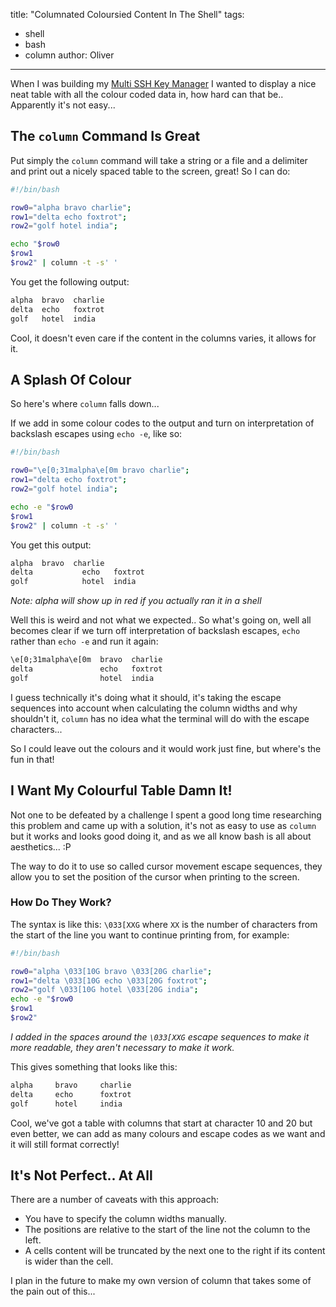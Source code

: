 title: "Columnated Coloursied Content In The Shell"
tags:
- shell
- bash
- column
author: Oliver
---

When I was building my [Multi SSH Key Manager](http://mountainofcode.co.uk/2015/04/24/Multi-SSH-Key-Manager/) I wanted to display a nice neat table with all the colour coded data in, how hard can that be.. Apparently it's not easy...

<!-- more -->

## The `column` Command Is Great

Put simply the `column` command will take a string or a file and a delimiter and print out a nicely spaced table to the screen, great! So I can do:

```bash
#!/bin/bash

row0="alpha bravo charlie";
row1="delta echo foxtrot";
row2="golf hotel india";

echo "$row0
$row1
$row2" | column -t -s' '
```

You get the following output:

```html
alpha  bravo  charlie
delta  echo   foxtrot
golf   hotel  india
```

Cool, it doesn't even care if the content in the columns varies, it allows for it.

## A Splash Of Colour

So here's where `column` falls down...

If we add in some colour codes to the output and turn on interpretation of backslash escapes using `echo -e`, like so:

```sh
#!/bin/bash

row0="\e[0;31malpha\e[0m bravo charlie";
row1="delta echo foxtrot";
row2="golf hotel india";

echo -e "$row0
$row1
$row2" | column -t -s' '
```

You get this output:

```html
alpha  bravo  charlie
delta           echo   foxtrot
golf            hotel  india
```

*Note: alpha will show up in red if you actually ran it in a shell*

Well this is weird and not what we expected.. So what's going on, well all becomes clear if we turn off interpretation of backslash escapes, `echo` rather than `echo -e` and run it again:

```html
\e[0;31malpha\e[0m  bravo  charlie
delta               echo   foxtrot
golf                hotel  india
```

I guess technically it's doing what it should, it's taking the escape sequences into account when calculating the column widths and why shouldn't it, `column` has no idea what the terminal will do with the escape characters...

So I could leave out the colours and it would work just fine, but where's the fun in that!

## I Want My Colourful Table Damn It!

Not one to be defeated by a challenge I spent a good long time researching this problem and came up with a solution, it's not as easy to use as `column` but it works and looks good doing it, and as we all know bash is all about aesthetics... :P

The way to do it to use so called cursor movement escape sequences, they allow you to set the position of the cursor when printing to the screen.

### How Do They Work?

The syntax is like this: `\033[XXG` where `XX` is the number of characters from the start of the line you want to continue printing from, for example:

```bash
#!/bin/bash

row0="alpha \033[10G bravo \033[20G charlie";
row1="delta \033[10G echo \033[20G foxtrot";
row2="golf \033[10G hotel \033[20G india";
echo -e "$row0
$row1
$row2"
```

*I added in the spaces around the `\033[XXG` escape sequences to make it more readable, they aren't necessary to make it work.*

This gives something that looks like this:

```html
alpha     bravo     charlie
delta     echo      foxtrot
golf      hotel     india
```

Cool, we've got a table with columns that start at character 10 and 20 but even better, we can add as many colours and escape codes as we want and it will still format correctly!

## It's Not Perfect.. At All

There are a number of caveats with this approach:

- You have to specify the column widths manually.
- The positions are relative to the start of the line not the column to the left.
- A cells content will be truncated by the next one to the right if its content is wider than the cell.

I plan in the future to make my own version of column that takes some of the pain out of this...
